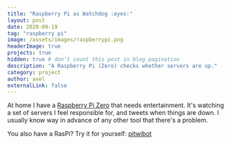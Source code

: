 ```yaml
---
title: "Raspberry Pi as Watchdog :eyes:"
layout: post
date: 2020-09-19
tag: "raspberry pi"
image: /assets/images/raspberrypi.png
headerImage: true
projects: true
hidden: true # don't count this post in blog pagination
description: "A Raspberry Pi (Zero) checks whether servers are up."
category: project
author: axel
externalLink: false
---
```


At home I have a [Raspberry Pi Zero](https://www.raspberrypi.org/products/raspberry-pi-zero/) that needs entertainment.
It's watching a set of servers I feel responsible for, and tweets when things are down.
I usually know way in advance of any other tool that there's a problem.

You also have a RasPi? Try it for yourself: [pitwibot](https://github.com/karies/pitwibot)
